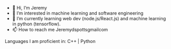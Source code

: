 - 👋 Hi, I’m Jeremy
- 👀 I’m interested in machine learning and software engineering
- 🌱 I’m currently learning web dev (node.js/React.js) and machine learning in python (tensorflow).
- 📫 How to reach me Jeremydspotts<at>gmail<dot>com

Languages I am proficient in:
C++ | Python


